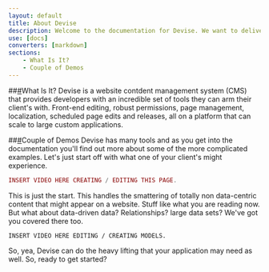 ```yaml
---
layout: default
title: About Devise
description: Welcome to the documentation for Devise. We want to deliver the best possible experience when you're working with Devise so if you run into an area that you feel is lacking please let us know and we will work to improve immediately. Have fun and enjoy!
use: [docs]
converters: [markdown]
sections:
    - What Is It?
    - Couple of Demos
---
```


##<a name="what-is-it" class="ia"></a>[#](#what-is-it)What Is It?
Devise is a website contdent management system (CMS) that provides developers with an incredible set of tools they can arm their client's with. Front-end editing, robust permissions, page management, localization, scheduled page edits and releases, all on a platform that can scale to large custom applications.

##<a name="couple-of-demos" class="ia"></a>[#](#couple-of-demos)Couple of Demos
Devise has many tools and as you get into the documentation you'll find out more about some of the more complicated examples. Let's just start off with what one of your client's might experience.

```php
INSERT VIDEO HERE CREATING / EDITING THIS PAGE.
```

This is just the start. This handles the smattering of totally non data-centric content that might appear on a website. Stuff like what you are reading now. But what about data-driven data? Relationships? large data sets? We've got you covered there too.

```
INSERT VIDEO HERE EDITING / CREATING MODELS.
```

So, yea, Devise can do the heavy lifting that your application may need as well. So, ready to get started?